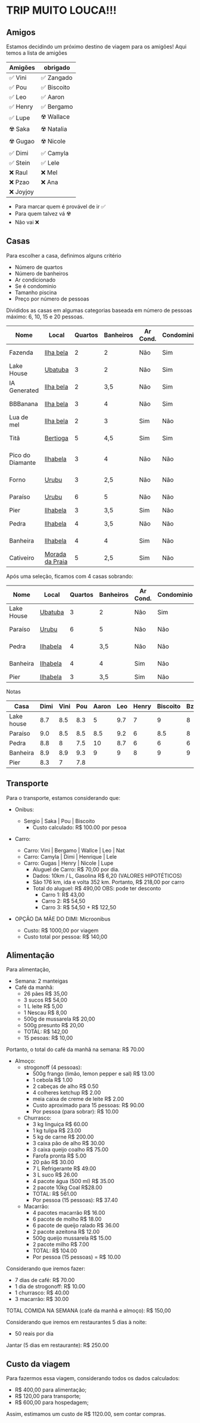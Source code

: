 # TRIP MUITO LOUCA!!!

## Amigos

Estamos decidindo um próximo destino de viagem para os amigões! Aqui temos a lista de amigões

| Amigões | obrigado |
| - | - |
| ✅ Vini |✅ Zangado |
| ✅ Pou | ✅ Biscoito | 
| ✅ Leo | ✅ Aaron |
| ✅ Henry |✅ Bergamo | 
| ✅ Lupe | ☢️ Wallace |
| ☢️ Saka | ☢️ Natalia | 
| ☢️ Gugao |☢️ Nicole |
| ✅ Dimi | ✅ Camyla |
| ✅ Stein| ✅ Lele|
| ❌ Raul |❌ Mel |
| ❌ Pzao |❌ Ana |
| ❌ Joyjoy||

* Para marcar quem é provável de ir ✅
* Para quem talvez vá ☢️
* Não vai ❌

## Casas

Para escolher a casa, definimos alguns critério
* Número de quartos
* Número de banheiros
* Ar condicionado
* Se é condominio
* Tamanho piscina
* Preço por número de pessoas

Divididos as casas em algumas categorias baseada em número de pessoas máximo: 6, 10, 15 e 20 pessoas. 

|Nome|Local|Quartos|Banheiros|Ar Cond.|Condominio|Piscina|Adicionais|Preço|
|-|-|-|-|-|-|-|-|-|
|Fazenda|[Ilha bela](https://abrir.link/bKPcA)|2|2|Não|Sim|Área Comum|10 pessoas|R$782,50|
|Lake House|[Ubatuba](https://abrir.link/xLapr)|3|2|Não|Sim|Área Comum|Lago perto 6 pessoas|R$375,20|
|IA Generated|[Ilha bela](https://abrir.link/VzUsL)|2|3,5|Não|Sim|Não||R$489,10|
|BBBanana|[Ilha bela](https://abrir.link/FthlM)|3|4|Não|Sim|Área comum|8 pessoas|R$792,63|
|Lua de mel|[Ilha bela](https://abrir.link/qMPvP)|2|3|Sim|Não|Pequena|6 pessoas|R$698,16|
|Titã|[Bertioga](https://abrir.link/siNKH)|5|4,5|Sim|Sim|Grande|20 pessoas|R$286,35|
|Pico do Diamante|[Ilhabela](https://abrir.link/GXmRY)|3|4|Não|Não|Hidro|8 pessoas, junho|R$520,00|
|Forno|[Urubu](https://abrir.link/MWPMI)|3|2,5|Não|Não|Pequena, sauna|Praia|R$921,75|
|Paraíso|[Urubu](https://abrir.link/TTETa)|6|5|Não|Não|Hidro, Spa|14 pessoas|R$1305,50|
|Pier|[Ilhabela](https://abrir.link/ruMrQ)|3|3,5|Sim|Não|Não|9 pessoas|R$819,88|
|Pedra|[Ilhabela](https://abrir.link/ctFLf)|4|3,5|Não|Não|Media|Praia, 14 pessoas|R$426,64|
|Banheira|[Ilhabela](https://abrir.link/zrtQT)|4|4|Sim|Não|Aquecida|12 pessoas|R$708,33|
|Cativeiro|[Morada da Praia](https://abrir.link/MkNzX)|5|2,5|Sim|Não|Aquecida|20 pessoas|R$332,15|

Após uma seleção, ficamos com 4 casas sobrando:

|Nome|Local|Quartos|Banheiros|Ar Cond.|Condominio|Piscina|Adicionais|Preço|
|-|-|-|-|-|-|-|-|-|
|Lake House|[Ubatuba](https://abrir.link/xLapr)|3|2|Não|Sim|Área Comum|Lago perto 6 pessoas|R$375,20|
|Paraíso|[Urubu](https://abrir.link/TTETa)|6|5|Não|Não|Hidro, Spa|14 pessoas|R$1305,50|
|Pedra|[Ilhabela](https://abrir.link/ctFLf)|4|3,5|Não|Não|Media|Praia, 14 pessoas|R$426,64|
|Banheira|[Ilhabela](https://abrir.link/zrtQT)|4|4|Sim|Não|Aquecida|12 pessoas|R$708,33|
|Pier|[Ilhabela](https://abrir.link/ruMrQ)|3|3,5|Sim|Não|Não|9 pessoas|R$819,88|

Notas

|Casa|Dimi|Vini| Pou |Aaron|Leo|Henry|Biscoito|Bzao|Saka|Zangado|Média
|-|-|-|-|-|-|-|-|-|-|-|-|
|Lake house|8.7|8.5|8.3|5|9.7|7|9|8|8|10|8
|Paraíso|9.0|8.5|8.5|8.5|9.2|6|8.5|8|0|10|7.4
|Pedra|8.8|8|7.5|10|8.7|6|6|6|9.5|10|7.8
|Banheira|8.9|8.9|9.3|9|9|8|9|9|9|10|8.9
|Pier|8.3|7|7.8|||||||10|8.28


## Transporte

Para o transporte, estamos considerando que:

* Onibus: 
    * Sergio | Saka | Pou | Biscoito
        * Custo calculado: R$ 100.00 por pesoa

* Carro:
    * Carro: Vini | Bergamo | Wallce | Leo | Nat
    * Carro: Camyla | Dimi | Henrique | Lele
    * Carro: Gugas | Henry | Nicole | Lupe
        * Aluguel de Carro: R$ 70,00 por dia.
        * Dados: 10km / L, Gasolina R$ 6,20 (VALORES HIPOTÉTICOS)
        * São 176 km, ida e volta 352 km. Portanto, R$ 218,00 por carro
        * Total do aluguel: R$ 490,00 OBS: pode ter desconto
            * Carro 1: R$ 43,00
            * Carro 2: R$ 54,50
            * Carro 3: R$ 54,50 + R$ 122,50

* OPÇÃO DA MÃE DO DIMI: Microonibus
    * Custo: R$ 1000,00 por viagem
    * Custo total por pessoa: R$ 140,00

## Alimentação

Para alimentação,

* Semana: 2 manteigas
* Café da manhã: 
    * 26 pães R$ 35,00
    * 3 sucos R$ 54,00
    * 1 L leite R$ 5,00
    * 1 Nescau R$ 8,00
    * 500g de mussarela R$ 20,00
    * 500g presunto R$ 20,00
    * TOTAL: R$ 142,00
    * 15 pesoas: R$ 10,00

Portanto, o total do café da manhã na semana: R$ 70.00

* Almoço:
    * strogonoff (4 pessoas):
        * 500g frango (limão, lemon pepper e sal) R$ 13.00
        * 1 cebola R$ 1.00
        * 2 cabeças de alho R$ 0.50
        * 4 colheres ketchup R$ 2.00
        * meia caixa de creme de leite R$ 2.00
        * Custo aproximado para 15 pessoas: R$ 90.00
        * Por pessoa (para sobrar): R$ 10.00
    * Churrasco:
        * 3 kg linguiça R$ 60.00
        * 1 kg tulipa R$ 23.00
        * 5 kg de carne R$ 200.00
        * 3 caixa pão de alho R$ 30.00
        * 3 caixa queijo coalho R$ 75.00
        * Farofa pronta R$ 5.00
        * 20 pão R$ 30.00
        * 7 L Refrigerante R$ 49.00
        * 3 L suco R$ 26.00
        * 4 pacote água (500 ml) R$ 35.00
        * 2 pacote 10kg Coal R$28.00
        * TOTAL: R$ 561.00
        * Por pessoa (15 pessoas): R$ 37.40
    * Macarrão:
        * 4 pacotes macarrão R$ 16.00
        * 6 pacote de molho R$ 18.00
        * 6 pacote de queijo ralado R$ 36.00
        * 2 pacote azeitona R$ 12.00
        * 500g queijo mussarela R$ 15.00
        * 2 pacote milho R$ 7.00
        * TOTAL: R$ 104.00
        * Por pessoa (15 pessoas) = R$ 10.00

Considerando que iremos fazer:
* 7 dias de café: R$ 70.00
* 1 dia de strogonoff: R$ 10.00
* 1 churrasco: R$ 40.00
* 3 macarrão: R$ 30.00

TOTAL COMIDA NA SEMANA (café da manhã e almoço): R$ 150,00

Considerando que iremos em restaurantes 5 dias à noite:
* 50 reais por dia

Jantar (5 dias em restaurante): R$ 250.00

## Custo da viagem

Para fazermos essa viagem, considerando todos os dados calculados:

* R$ 400,00 para alimentação;
* R$ 120,00 para transporte;
* R$ 600,00 para hospedagem;

Assim, estimamos um custo de R$ 1120.00, sem contar compras.